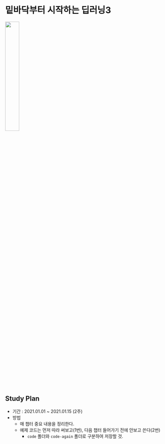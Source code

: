 # 밑바닥부터 시작하는 딥러닝3

<img src="https://www.hanbit.co.kr/data/books/B6627606922_l.jpg" width="30%" height="30%">


## Study Plan

- 기간 : 2021.01.01 ~ 2021.01.15 (2주)
- 방법
  - 매 챕터 중요 내용을 정리한다.
  - 예제 코드는 먼저 따라 써보고(1번), 다음 챕터 들어가기 전에 안보고 쓴다(2번)
    - `code` 폴더와 `code-again` 폴더로 구분하여 저장할 것.
